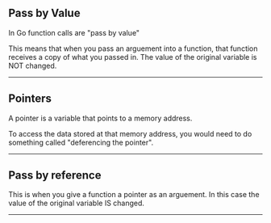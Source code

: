 ## Pass by Value

In Go function calls are "pass by value"

This means that when you pass an arguement into a function, that function
receives a copy of what you passed in. The value of the original variable
is NOT changed.

_______________________________________________________________________________

## Pointers

A pointer is a variable that points to a memory address.

To access the data stored at that memory address,
you would need to do something called "deferencing the pointer".

_______________________________________________________________________________

## Pass by reference

This is when you give a function a pointer as an arguement. 
In this case the value of the original variable IS changed.

_______________________________________________________________________________
